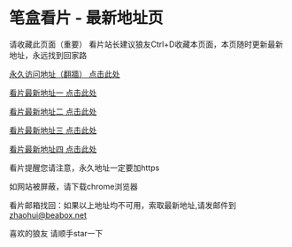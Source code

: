 # 笔盒看片 - 最新地址页

请收藏此页面（重要）
看片站长建议狼友Ctrl+D收藏本页面，本页随时更新最新地址，永远找到回家路

[永久访问地址（翻牆） 点击此处](https://beabox.net/)

[看片最新地址一 点击此处](https://2i8f0w3p6f5.shop)

[看片最新地址二 点击此处](https://2l9z4a3p4n1.shop)

[看片最新地址三 点击此处](https://2g1z3t4f2z6.shop)

[看片最新地址四 点击此处](https://2q7y0k6q8t7.shop)

看片提醒您请注意，永久地址一定要加https

如网站被屏蔽，请下载chrome浏览器

看片邮箱找回：如果以上地址均不可用，索取最新地址,请发邮件到 zhaohui@beabox.net

喜欢的狼友 请顺手star一下